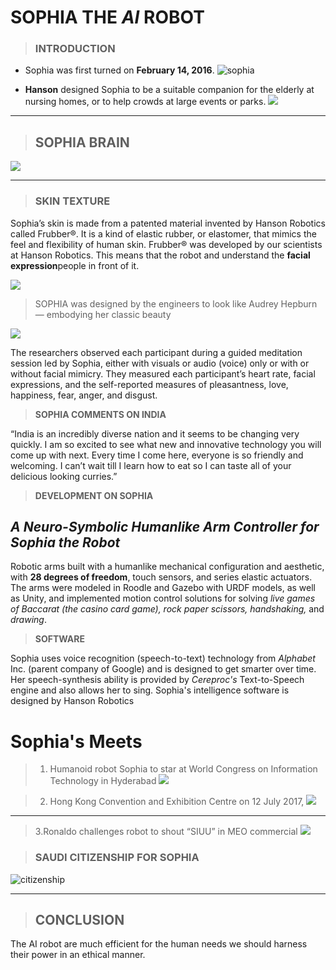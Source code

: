 <!---- HEADING ----->
# SOPHIA THE _*AI*_ ROBOT
>### INTRODUCTION
* Sophia was first turned on **__February 14, 2016__**.
![sophia](https://www.hansonrobotics.com/wp-content/uploads/2018/11/sophia_therobot_hat.jpg)
 
 * **Hanson** designed Sophia to be a suitable companion for the elderly at nursing homes, or to help crowds at large events or parks.
 ![](https://robots.net/wp-content/uploads/2020/06/2DavidHanson-600x400.jpg)


___
>## **SOPHIA BRAIN**
![](https://www.hansonrobotics.com/wp-content/uploads/2018/09/sophiaback.png)
___

>### **SKIN TEXTURE**
Sophia’s skin is made from a patented material invented by Hanson Robotics called Frubber®. It is a kind of elastic rubber, or elastomer, that mimics the feel and flexibility of human skin. Frubber® was developed by our scientists at Hanson Robotics.
This means that the robot and understand the **facial expression**people in front of it.

![](https://miro.medium.com/max/456/1*PEwe34RCEZijeROwYwXr3Q.png) 

>SOPHIA was designed by the engineers to look like Audrey Hepburn — embodying her classic beauty


![](https://miro.medium.com/max/700/1*Fbdh-YQlURSav9NpHTeBnQ.png)

The researchers observed each participant during a guided meditation session led by Sophia, either with visuals or audio (voice) only or with or without facial mimicry. They measured each participant’s heart rate, facial expressions, and the self-reported measures of pleasantness, love, happiness, fear, anger, and disgust. 

>**SOPHIA COMMENTS ON INDIA**

“India is an incredibly diverse nation and it seems to be changing very quickly. I am so excited to see what new and innovative technology you will come up with next. Every time I come here, everyone is so friendly and welcoming. I can’t wait till I learn how to eat so I can taste all of your delicious looking curries.”

>**DEVELOPMENT ON SOPHIA**

## *A Neuro-Symbolic Humanlike Arm Controller for Sophia the Robot*
 Robotic arms built with a humanlike mechanical configuration and aesthetic, with **28 degrees of freedom**, touch sensors, and series elastic actuators. The arms were modeled in Roodle and Gazebo with URDF models, as well as Unity, and implemented motion control solutions for solving *live games of Baccarat (the casino card game), rock paper scissors, handshaking,* and *drawing*.

>**SOFTWARE**
 
 Sophia uses voice recognition (speech-to-text) technology from _Alphabet_ Inc. (parent company of Google) and is designed to get smarter over time. Her speech-synthesis ability is provided by _Cereproc's_ Text-to-Speech engine and also allows her to sing. Sophia's intelligence software is designed by Hanson Robotics
 
 # Sophia's  Meets
 
 >1. Humanoid robot Sophia to star at World Congress on Information Technology in Hyderabad
 ![](https://img.etimg.com/thumb/msid-62470295,width-650,imgsize-49108,,resizemode-4,quality-100/sophia-bccl.jpg)
 
 >2. Hong Kong Convention and Exhibition Centre on 12 July 2017,
 ![](https://image.cnbcfm.com/api/v1/image/105242377-GettyImages-813069720.jpg?v=1532563631&w=740&h=416)
 ---
 >3.Ronaldo challenges robot to shout “SIUU” in MEO commercial
 ![](http://cronaldodaily.com/wp-content/uploads/2018/03/sofia-e-ronaldo-696x464.jpg)
 
 >### **SAUDI CITIZENSHIP FOR SOPHIA**

![citizenship](https://pbs.twimg.com/media/DM_oD4VW0AAQ4jS?format=jpg&name=small)
___
>## CONCLUSION
The AI robot are much efficient for the human needs we should harness their power in an ethical manner.
